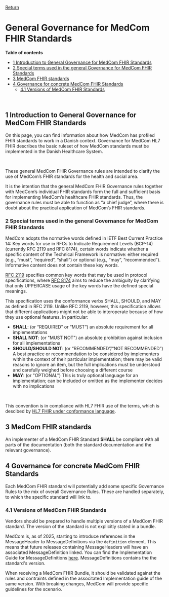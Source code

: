 [Return](../../index.md)

# General Governance for MedCom FHIR Standards

**Table of contents**
* [1 Introduction to General Governance for MedCom FHIR Standards](#1-introduction-to-general-governance-for-medcom-fhir-standards)
* [2 Special terms used in the general Governance for MedCom FHIR Standards](#2-special-terms-used-in-the-general-governance-for-medcom-fhir-standards)
* [3 MedCom FHIR standards](#3-medcom-fhir-standards)
* [4 Governance for concrete MedCom FHIR Standards](#4-governance-for-concrete-medcom-fhir-standards)
  + [4.1 Versions of MedCom FHIR Standards](#41-versions-of-medcom-fhir-standards)

<br>

## 1 Introduction to General Governance for MedCom FHIR Standards

On this page, you can find information about how MedCom has profiled FHIR standards to work in a Danish context.
Governance for MedCom HL7 FHIR  describes the basic ruleset of how MedCom standards must be implemented in the Danish Healthcare System.

<br>

These general MedCom FHIR Governance rules are intended to clarify the use of MedCom’s FHIR standards for the health and social area.

It is the intention that the general MedCom FHIR Governance rules together with MedCom’s individual FHIR standards form the full and sufficient basis for implementing MedCom’s healthcare FHIR standards. Thus, the governance rules must be able to function as “a chief judge”, where there is doubt about the practical application of MedCom’s FHIR standards.


### 2 Special terms used in the general Governance for MedCom FHIR Standards

MedCom adopts the normative words defined in IETF Best Current Practice 14: Key words for use in RFCs to Indicate Requirement Levels (BCP-14) (currently RFC 2119 and RFC 8174), certain words indicate whether a specific content of the Technical Framework is normative: either required (e.g., “must”, “required”, “shall”) or optional (e.g., “may”, “recommended”). Informative content does not contain these key words.

<a href="https://www.rfc-editor.org/info/rfc2119" target="_blank">RFC 2119</a> specifies common key words that may be used in protocol specifications, where <a href="https://www.rfc-editor.org/info/rfc8174" target="_blank">RFC 8174</a> aims to reduce the ambiguity by clarifying that only UPPERCASE usage of the key words have the defined special meanings.

This specification uses the conformance verbs SHALL, SHOULD, and MAY as defined in RFC 2119. Unlike RFC 2119, however, this specification allows that different applications might not be able to interoperate because of how they use optional features. In particular:

* **SHALL**: (or “REQUIRED” or “MUST”) an absolute requirement for all implementations
* **SHALL NOT**: (or "MUST NOT") an absolute prohibition against inclusion for all implementations
* **SHOULD/SHOULD NOT**: (or “RECOMMENDED”/“NOT RECOMMENDED”) A best practice or recommendation to be considered by implementers within the context of their particular implementation; there may be valid reasons to ignore an item, but the full implications must be understood and carefully weighed before choosing a different course
* **MAY**: (or "OPTIONAL") This is truly optional language for an implementation; can be included or omitted as the implementer decides with no implications

<br>

This convention is in compliance with HL7 FHIR use of the terms, which is descibed by <a href="http://www.hl7.org/fhir/conformance-rules.html#conflang" target="_blank">HL7 FHIR under conformance language</a>.


## 3 MedCom FHIR standards

An implementer of a MedCom FHIR  Standard **SHALL** be compliant with all parts of the documentation (both the standard documentation and the relevant governance).

## 4 Governance for concrete MedCom FHIR Standards

Each MedCom FHIR standard will potentially add some specific Governance Rules to the mix of overall Governance Rules. These are handled separately, to which the specific standard will link to.

### 4.1 Versions of MedCom FHIR Standards
Vendors should be prepared to handle multiple versions of a MedCom FHIR standard.
The version of the standard is not explicitly stated in a bundle.

MedCom is, as of 2025, starting to introduce references in the MessageHeader to MessageDefinitions via the `definition` element. This means that future releases containing MessageHeaders will have an associated MessageDefinition linked. You can find the Implementation Guide for MessageDefinitions [here](https://medcomfhir.dk/ig/messagedefinitions/). MessageDefinitions contains the the standard's version.

When receiving a MedCom FHIR Bundle, it should be validated against the rules and contraints defined in the associtated Implementation guide of the same version. With breaking changes, MedCom will provide specific guidelines for the scenario.